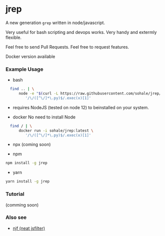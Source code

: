 # jrep
A new generation `grep` written in node/javascript.

Very useful for bash scripting and devops works.
Very handy and extermly flexible.

Feel free to send Pull Requests.
Feel free to request features.

Docker version available

### Example Usage
* bash
```bash
  find .. | \
      node -e "$(curl -L https://raw.githubusercontent.com/sohale/jrep/main/src/jrep.js)" '' \
         '/\/([^\/]*\.py)$/.exec(x)[1]'
```
 * requires NodeJS (tested on node 12) to beinstalled on your system.


* docker
No need to install Node
```bash
  find / | \
      docker run -i sohale/jrep:latest \
         '/\/([^\/]*\.py)$/.exec(x)[1]'
```

* npx
(coming soon)

* npm
```bash
npm install -g jrep
```
* yarn
```bash
yarn install -g jrep
```

### Tutorial
(comming soon)
### Also see
*  [njf (neat jsfilter)](https://github.com/sohale/snippets/blob/master/javascript/neat-jsfilter.js)
